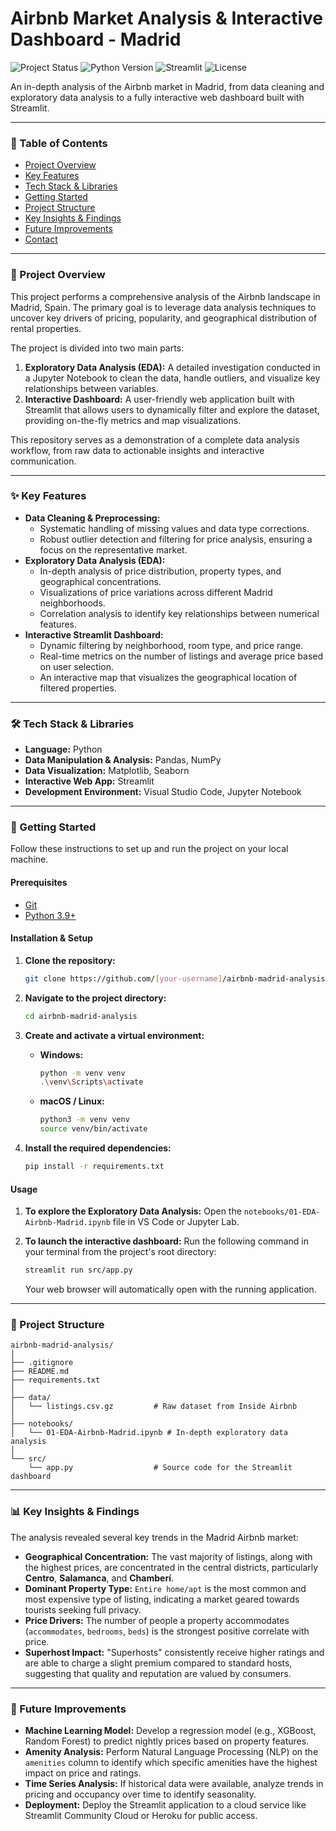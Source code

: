# Airbnb Market Analysis & Interactive Dashboard - Madrid

![Project Status](https://img.shields.io/badge/status-complete-green)
![Python Version](https://img.shields.io/badge/python-3.9+-blue.svg)
![Streamlit](https://img.shields.io/badge/Streamlit-1.30+-ff4b4b)
![License](https://img.shields.io/badge/license-MIT-lightgrey)

An in-depth analysis of the Airbnb market in Madrid, from data cleaning and exploratory data analysis to a fully interactive web dashboard built with Streamlit.

---


### 📖 Table of Contents
* [Project Overview](#-project-overview)
* [Key Features](#-key-features)
* [Tech Stack & Libraries](#-tech-stack--libraries)
* [Getting Started](#-getting-started)
* [Project Structure](#-project-structure)
* [Key Insights & Findings](#-key-insights--findings)
* [Future Improvements](#-future-improvements)
* [Contact](#-contact)

---

### 🎯 Project Overview

This project performs a comprehensive analysis of the Airbnb landscape in Madrid, Spain. The primary goal is to leverage data analysis techniques to uncover key drivers of pricing, popularity, and geographical distribution of rental properties.

The project is divided into two main parts:
1.  **Exploratory Data Analysis (EDA):** A detailed investigation conducted in a Jupyter Notebook to clean the data, handle outliers, and visualize key relationships between variables.
2.  **Interactive Dashboard:** A user-friendly web application built with Streamlit that allows users to dynamically filter and explore the dataset, providing on-the-fly metrics and map visualizations.

This repository serves as a demonstration of a complete data analysis workflow, from raw data to actionable insights and interactive communication.

---

### ✨ Key Features

*   **Data Cleaning & Preprocessing:**
    *   Systematic handling of missing values and data type corrections.
    *   Robust outlier detection and filtering for price analysis, ensuring a focus on the representative market.
*   **Exploratory Data Analysis (EDA):**
    *   In-depth analysis of price distribution, property types, and geographical concentrations.
    *   Visualizations of price variations across different Madrid neighborhoods.
    *   Correlation analysis to identify key relationships between numerical features.
*   **Interactive Streamlit Dashboard:**
    *   Dynamic filtering by neighborhood, room type, and price range.
    *   Real-time metrics on the number of listings and average price based on user selection.
    *   An interactive map that visualizes the geographical location of filtered properties.

---

### 🛠️ Tech Stack & Libraries

*   **Language:** Python
*   **Data Manipulation & Analysis:** Pandas, NumPy
*   **Data Visualization:** Matplotlib, Seaborn
*   **Interactive Web App:** Streamlit
*   **Development Environment:** Visual Studio Code, Jupyter Notebook

---

### 🚀 Getting Started

Follow these instructions to set up and run the project on your local machine.

#### **Prerequisites**
*   [Git](https://git-scm.com/)
*   [Python 3.9+](https://www.python.org/downloads/)

#### **Installation & Setup**

1.  **Clone the repository:**
    ```bash
    git clone https://github.com/[your-username]/airbnb-madrid-analysis.git
    ```

2.  **Navigate to the project directory:**
    ```bash
    cd airbnb-madrid-analysis
    ```

3.  **Create and activate a virtual environment:**
    *   **Windows:**
        ```bash
        python -m venv venv
        .\venv\Scripts\activate
        ```
    *   **macOS / Linux:**
        ```bash
        python3 -m venv venv
        source venv/bin/activate
        ```

4.  **Install the required dependencies:**
    ```bash
    pip install -r requirements.txt
    ```

#### **Usage**

1.  **To explore the Exploratory Data Analysis:**
    Open the `notebooks/01-EDA-Airbnb-Madrid.ipynb` file in VS Code or Jupyter Lab.

2.  **To launch the interactive dashboard:**
    Run the following command in your terminal from the project's root directory:
    ```bash
    streamlit run src/app.py
    ```
    Your web browser will automatically open with the running application.

---

### 📁 Project Structure

```
airbnb-madrid-analysis/
│
├── .gitignore
├── README.md
├── requirements.txt
│
├── data/
│   └── listings.csv.gz         # Raw dataset from Inside Airbnb
│
├── notebooks/
│   └── 01-EDA-Airbnb-Madrid.ipynb # In-depth exploratory data analysis
│
└── src/
    └── app.py                  # Source code for the Streamlit dashboard
```

---

### 📊 Key Insights & Findings

The analysis revealed several key trends in the Madrid Airbnb market:

*   **Geographical Concentration:** The vast majority of listings, along with the highest prices, are concentrated in the central districts, particularly **Centro**, **Salamanca**, and **Chamberí**.
*   **Dominant Property Type:** `Entire home/apt` is the most common and most expensive type of listing, indicating a market geared towards tourists seeking full privacy.
*   **Price Drivers:** The number of people a property accommodates (`accommodates`, `bedrooms`, `beds`) is the strongest positive correlate with price.
*   **Superhost Impact:** "Superhosts" consistently receive higher ratings and are able to charge a slight premium compared to standard hosts, suggesting that quality and reputation are valued by consumers.

---

### 🌱 Future Improvements

*   **Machine Learning Model:** Develop a regression model (e.g., XGBoost, Random Forest) to predict nightly prices based on property features.
*   **Amenity Analysis:** Perform Natural Language Processing (NLP) on the `amenities` column to identify which specific amenities have the highest impact on price and ratings.
*   **Time Series Analysis:** If historical data were available, analyze trends in pricing and occupancy over time to identify seasonality.
*   **Deployment:** Deploy the Streamlit application to a cloud service like Streamlit Community Cloud or Heroku for public access.
